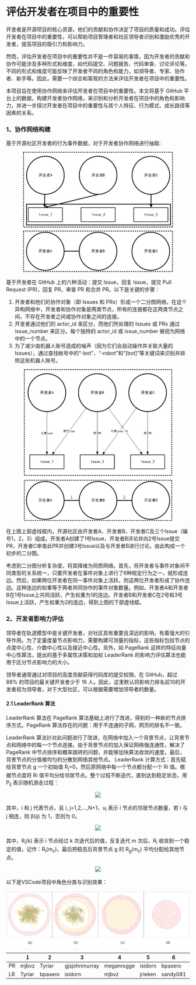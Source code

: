 # 评估开发者在项目中的重要性
开发者是开源项目的核心资源，他们的贡献和协作决定了项目的质量和成功。评估开发者在项目中的重要性，可以帮助项目管理者和社区领导者识别和激励优秀的开发者，提高项目的吸引力和影响力。

然而，评估开发者在项目中的重要性并不是一件容易的事情，因为开发者的贡献和协作可能涉及多种形式和维度，如代码提交、问题报告、代码审查、讨论评论等。不同的形式和维度可能反映了开发者不同的角色和能力，如领导者、专家、协作者、新手等。因此，需要一个综合和客观的方法来评估开发者在项目中的重要性。

​本项目旨在使用协作网络来评估开发者在项目中的重要性。本文将基于 GitHub 平台上的数据，构建开发者协作网络，来识别和分析开发者在项目中的角色和影响力，并进一步探讨开发者在项目中的重要性与其个人特征、行为模式、成长路径等因素的关系。
### 1、协作网络构建

基于开源社区开发者的行为事件数据，对于开发者协作网络进行抽取:

<p align="center">
  <img src="assets/绘图1-1690423991883-4.png" alt="绘图1" style="zoom:67%;" />
</p>

基于开发者在 GitHub 上的六种活动：提交 Issue，回复 Issue，提交 Pull Request (PR)，回复 PR，审查 PR 和合并 PR。以下是关键的步骤：

1. 开发者和他们的协作对象（即 Issues 和 PRs）形成一个二分图网络。在这个异构网络中，开发者和协作对象是两类节点，所有的连接都在这两类节点之间，不存在开发者之间或协作对象之间的连接。
2. 开发者通过他们的 actor_id 来区分，而他们所处理的 Issues 或 PRs 通过 issue_number 来区分。每个独特的 actor_id 或 issue_number 被视为网络中的一个节点。
3. 为了减少由机器人账号造成的噪声（因为它们会自动操作并关联大量的 Issues），通过查找帐号中的“-bot”、“-robot”和“[bot]”等关键词来识别并排除这些机器人账号。

<p align="center">
  <img src="assets/绘图2-1690425483457-7.png" alt="绘图2" style="zoom:67%;" />
</p>

在上图上部虚线框内，开源社区由开发者A、开发者B、开发者C及三个Issue（编号1，2，3）组成。开发者A创建了1号Issue，开发者B评论并向2号Issue提交PR，开发者C审查此PR并创建3号Issue以及与开发者B进行讨论。由此构成一个初步的二分图。

考虑到二分图分析复杂度，将其降维为同质网络。首先，将开发者与事件对象间不同类型的关系统一，只要开发者在事件对象上进行了6种规定行为之一，就形成连边。然后，如果两位开发者在同一事件对象上活跃，则这两位开发者形成了协作连边。这种连边的权重等于两者共同协作的事件对象数量。例如，开发者A和开发者B在1号Issue上共同活跃，产生权重为1的连边。开发者B和开发者C在2号和3号Issue上活跃，产生权重为2的连边，得到上图的下部虚线框。

### 2、开发者影响力评估

领导者在轨道模型中是关键开发者，对社区具有重要且深远的影响，有着强大的引导作用。为了定量度量节点影响力，需要构建可测量的指标，这些指标包括节点的点度中心性、介数中心性以及接近中心性。另外，如 PageRank 这样的特征向量中心性算法，提出的基于多属性决策和加权 LeaderRank 的影响力评估算法也能用于区分节点影响力的大小。

领导者通常通过对项目的高度贡献获得代码库的提交权限。在 GitHub，超过 88% 的项目的最关键开发者少于 16 人。因此，这里默认将影响力排名前10的开发者视为领导者，对于大型社区，可以根据需要增加领导者的数量。

#### 2.1   LeaderRank 算法

LeaderRank 算法在 PageRank 算法基础上进行了改进，得到的一种新的节点排序方式。PageRank 算法存在的问题：用于不连通的子网，网页的排名不一致。 

LeaderRank 算法针对此问题进行了改进，在网络中加入一个背景节点，让背景节点和网络中的每一个节点连接。由于背景节点的加入保证网络强连通性，解决了 PageRank 中节点排序和概率跳转的问题，并能够加快算法收敛的速度，最后，背景节点的分值被均匀的分散到网络其他节点。 LeaderRank 计算方式：首先赋给背景节点 g 一个初始值 R<sub>j</sub>=0，然后原网络中每一个节点都分配一个 Ri 值。根据节点度将 Ri 值平均分给邻居节点。整个过程不断迭代，直到达到稳定状态，用 P<sub>ij</sub> 表示随机游走过程：

<p align="center">
  <img src="http://latex.codecogs.com/svg.latex?P_{ij}=\frac{\beta(ij)}{u_i}">
</p>

其中，i 和 j 代表节点，且 i, j=1,2,...,N+1，u<sub>i</sub> 表示 i 节点的邻居节点数量，若 i 与 j 相连，则 β(ij) 为 1，否则为 0。

<p align="center">
  <img src="http://latex.codecogs.com/svg.latex?R_k=\sum_{j=1}^{N+1}\frac{\beta(ij)}{u_i}R_j(k-1))">
</p>

其中，R<sub>i</sub>(k) 表示 i 节点经过 k 次迭代后的值，反复迭代 m 次后，R<sub>i</sub> 收敛到一个稳定的值，记作：R<sub>i</sub>(m<sub>c</sub>)，最后把稳态后背景节点 g 的 R<sub>g</sub>(m<sub>c</sub>) 平均分配给其他节点。

<p align="center">
  <img src="http://latex.codecogs.com/svg.latex?R_i=R_i(m_c)+\frac{N}{R_g(m_c)}">
</p>

以下是VSCode项目中角色分类与识别效果：

<p align="center">
  <img src="assets/image-20230711124036977.png"  />
</p>

|      | 1      | 2       | 3             | 4          | 5       | 6        | 7             | 8          | 9          | 10       |
| ---- | ------ | ------- | ------------- | ---------- | ------- | -------- | ------------- | ---------- | ---------- | -------- |
| PR   | mjbvz  | Tyriar  | gjsjohnmurray | meganrogge | isidorn | bpasero  | jrieken       | deepak1556 | sandy081   | alexdima |
| LR   | Tyriar | bpasero | isidorn       | mjbvz      | jrieken | sandy081 | gjsjohnmurray | alexdima   | roblourens | aeschli  |

